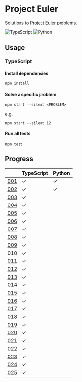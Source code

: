 # Project Euler

Solutions to [Project Euler](https://projecteuler.net) problems.

![TypeScript](https://github.com/sunilbpandey/project-euler/actions/workflows/typescript.yml/badge.svg)
![Python](https://github.com/sunilbpandey/project-euler/actions/workflows/python.yml/badge.svg)

## Usage

### TypeScript

#### Install dependencies

```
npm install
```

#### Solve a specific problem

```
npm start --silent <PROBLEM>
```

e.g.

```
npm start --silent 12
```

#### Run all tests

```
npm test
```

## Progress

|                | TypeScript | Python |
| -------------- | ---------- | ------ |
| [001](src/001) | ✓          | ✓      |
| [002](src/002) | ✓          | ✓      |
| [003](src/003) | ✓          |        |
| [004](src/004) | ✓          |        |
| [005](src/005) | ✓          |        |
| [006](src/006) | ✓          |        |
| [007](src/007) | ✓          |        |
| [008](src/008) | ✓          |        |
| [009](src/009) | ✓          |        |
| [010](src/010) | ✓          |        |
| [011](src/011) | ✓          |        |
| [012](src/012) | ✓          |        |
| [013](src/013) | ✓          |        |
| [014](src/014) | ✓          |        |
| [015](src/015) | ✓          |        |
| [016](src/016) | ✓          |        |
| [017](src/017) | ✓          |        |
| [018](src/018) | ✓          |        |
| [019](src/019) | ✓          |        |
| [020](src/020) | ✓          |        |
| [021](src/021) | ✓          |        |
| [022](src/022) | ✓          |        |
| [023](src/023) | ✓          |        |
| [024](src/024) | ✓          |        |
| [025](src/025) | ✓          |        |
